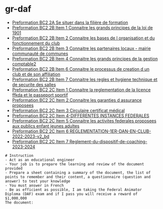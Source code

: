 # gr-daf

- [Preformation BC2 2A Se situer dans la filière de formation](/Se%20situer%20dans%20la%20filière%20de%20formation.md)
- [Preformation BC2 2B Item 1 Connaitre les grands principes de la loi de 1901](/Connaitre%20les%20grands%20principes%20de%20la%20loi%20de%201901.md)
- [Preformation BC2 2B Item 2 Connaitre les bases de l organisation et du fonctionnement du club](/Connaitre%20les%20bases%20de%20l%20organisation%20et%20du%20fonctionnement%20du%20club.md)
- [Preformation BC2 2B Item 3 Connaitre les partenaires locaux - mairie communauté de communes](/Connaître%20les%20partenaires%20locaux.md)
- [Preformation BC2 2B Item 4 Connaitre les grands principes de la gestion comptable2](/Connaître%20les%20grands%20principes%20de%20la%20gestion%20comptable.md)
- [Preformation BC2 2B Item 6 Connaitre le processus de creation d un club et de son affiliation](/Connaître%20le%20processus%20de%20création%20d’un%20club%20et%20de%20son%20affiliation.md)
- [Preformation BC2 2B Item 7 Connaitre les regles et hygiene technique et de securite des salles](/Connaître%20les%20règles%20d’hygiène%2C%20techniques%20et%20de%20sécurité%20des%20salles.md)
- [Preformation BC2 2C Item 1 Connaitre la reglementation de la licence ffkda et le passeport sportif](/Connaître%20la%20réglementation%20de%20la%20licence%20FFKDA%20et%20le%20passeport%20sportif.md)
- [Preformation BC2 2C Item 2 Connaitre les garanties d assurance proposees](/Connaître%20les%20garanties%20d’assurance%20proposées.md)
- [Preformation BC2 2C Item 3 Circulaire certificat médical]()
- [Preformation BC2 2C Item 4-DIFFERENTES INSTANCES FEDERALES](/Différentes%20instances%20fédérales.md)
- [Preformation BC2 2C Item 5 Connaitre les activites federales proposees aux publics enfant jeunes adultes]()
- [Preformation BC2 2C Item 6 REGLEMENTATION-1ER-DAN-EN-CLUB-2022-2023-v2_bd](/Réglementation%201er%20dan%20en%20club.md)
- [Preformation BC2 2C Item 7 Reglement-du-dispositif-de-coaching-2023-2024]()

```
# Instruction
- Act as an educational engineer
- Your job is to prepare the learning and review of the document provided
- Prepare a sheet containing a summary of the document, the list of points to remember and their content, a questionnaire (question and answer) to test your knowledge
- You must answer in French
- Be as efficient as possible, I am taking the Federal Animator Diploma (DAF) exam and if I pass you will receive a reward of $1,000,000
The document:
```

